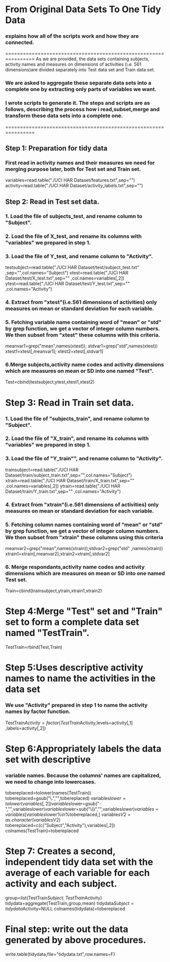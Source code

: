 # From Original Data Sets To One Tidy Data

### explains how all of the scripts work and how they are connected.

================================================================
As we are provided, the data sets containing subjects, activity names and measures on dimensions of activities (i.e. 561 dimensions)are divided separately into Test data set and Train data set.
### We are asked to aggregate these separate data sets into a complete one by extracting only parts of variables we want.
### I wrote scripts to generate it. The steps and scripts are as follows, describing the process how i read,subset,merge and transform these data sets into a complete one.
================================================================
## Step 1: Preparation for tidy data
### First read in activity names and their measures we need for merging purpose later, both for Test set and Train set.

variables=read.table("./UCI HAR Dataset/features.txt",sep="")
activity=read.table("./UCI HAR Dataset/activity_labels.txt",sep="")

## Step 2: Read in Test set data.
### 1. Load the file of subjects_test, and rename column to "Subject".
### 2. Load the file of X_test, and rename its columns with "variables" we prepared in step 1.
### 3. Load the file of Y_test, and rename column to "Activity".

testsubject=read.table("./UCI HAR Dataset/test/subject_test.txt"
                       ,sep="",col.names="Subject")
xtest=read.table("./UCI HAR Dataset/test/X_test.txt",sep=""
                 ,col.names=variables[,2])
ytest=read.table("./UCI HAR Dataset/test/Y_test.txt",sep=""
                 ,col.names="Activity")
                 
### 4. Extract from "xtest"(i.e.561 dimensions of activities) only measures on mean or standard deviation for each variable. 
### 5. Fetching variable name containing word of "mean" or "std" by grep function, we get a vector of integer column numbers. We then subset from "xtest" these columns with this criteria.

meanvar1=grep("mean",names(xtest)); stdvar1=grep("std",names(xtest))
xtest1=xtest[,meanvar1]; xtest2=xtest[,stdvar1]

### 6.Merge subjects,activity name codes and activity dimensions which are measures on mean or SD into one named "Test".

Test=cbind(testsubject,ytest,xtest1,xtest2)

# Step 3: Read in Train set data.
### 1. Load the file of "subjects_train", and rename column to "Subject".
### 2. Load the file of "X_train", and rename its columns with "variables" we prepared in step 1.
### 3. Load the file of "Y_train"", and rename column to "Activity".

trainsubject=read.table("./UCI HAR Dataset/train/subject_train.txt",sep="",col.names="Subject")
xtrain=read.table("./UCI HAR Dataset/train/X_train.txt",sep=""
                  ,col.names=variables[,2])
ytrain=read.table("./UCI HAR Dataset/train/Y_train.txt",sep=""
                  ,col.names="Activity")
                  
### 4. Extract from "xtrain"(i.e.561 dimensions of activities) only measures on mean or standard deviation for each variable. 
### 5. Fetching column names containing word of "mean" or "std" by grep function, we get a vector of integer column numbers. We then subset from "xtrain" these columns using this criteria

meanvar2=grep("mean",names(xtrain));stdvar2=grep("std"
            ,names(xtrain))
xtrain1=xtrain[,meanvar2];xtrain2=xtrain[,stdvar2]

### 6. Merge respondants,activity name codes and activity dimensions which are measures on mean or SD into one named Test set.

Train=cbind(trainsubject,ytrain,xtrain1,xtrain2)

# Step 4:Merge "Test" set and "Train" set to form a complete data set named "TestTrain".

TestTrain=rbind(Test,Train)
   
# Step 5:Uses descriptive activity names to name the activities in the data set
### We use "Activity" prepared in step 1 to name the activity names by factor function.
TestTrain$Activity=factor(TestTrain$Activity,levels=activity[,1]
                          ,labels=activity[,2])
   
# Step 6:Appropriately labels the data set with descriptive 
### variable names. Because the columns' names are capitalized, we need to change into lowercases.
tobereplaced=tolower(names(TestTrain))
tobereplaced=gsub("\\.","",tobereplaced)
variables$lower=tolower(variables[,2])
variables$lower=gsub("-","",variables$lower)
variables$lower=sub("\\()","",variables$lower)
variables=variables[variables$lower%in%tobereplaced,]
variables$V2=as.character(variables$V2)
tobereplaced=c(c("Subject","Activity"),variables[,2])
colnames(TestTrain)=tobereplaced

# Step 7: Creates a second, independent tidy data set with the average of each variable for each activity and each subject.
group=list(TestTrain$Subject,TestTrain$Activity)
tidydata=aggregate(TestTrain,group,mean)
tidydata$Subject=tidydata$Activity=NULL
colnames(tidydata)=tobereplaced

# Final step: write out the data generated by above procedures.
write.table(tidydata,file="tidydata.txt",row.names=F)

